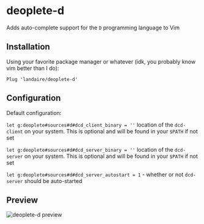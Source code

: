 # deoplete-d

Adds auto-complete support for the `D` programming language to Vim

## Installation

Using your favorite package manager or whatever (idk, you probably know vim
better than I do):

```
Plug 'landaire/deoplete-d'
```

## Configuration

Default configuration:

`let g:deoplete#sources#d#dcd_client_binary = ''` location of the `dcd-client`
on your system. This is optional and will be found in your `$PATH` if not set

`let g:deoplete#sources#d#dcd_server_binary = ''` location of the `dcd-server`
on your system. This is optional and will be found in your `$PATH` if not set

`let g:deoplete#sources#d#dcd_server_autostart = 1` - whether or not `dcd-server`
should be auto-started

## Preview

![deoplete-d preview](http://i.imgur.com/8UH5SxS.gif)
